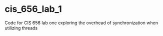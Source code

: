 # cis_656_lab_1
Code for CIS 656 lab one exploring the overhead of synchronization when utilizing threads
